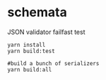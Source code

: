 # schemata
JSON validator failfast test

```
yarn install
yarn build:test

#build a bunch of serializers
yarn build:all
```
